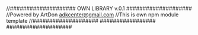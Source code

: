 //#################### OWN LIBRARY v.0.1 ####################
//Powered by ArtDon adkcenter@gmail.com
//This is own npm module template 
//#################### ################# ####################
